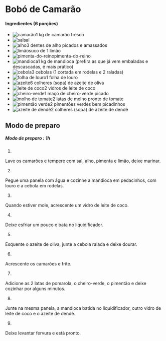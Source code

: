 # Bobó de Camarão

#### Ingredientes (6 porções)

- ![camarão](https://static.itdg.com.br/images/40-40/0fb4012ba7a04d6f70b6f7d5de3f3592/camarao.jpg)1 kg de camarão fresco
- ![sal](https://static.itdg.com.br/images/40-40/a8c3c6135af458d29f463794aa32c2cf/sal.jpg)sal
- ![alho](https://static.itdg.com.br/images/40-40/264ab3eddf34e01ab632265039f7ccb4/alho.jpg)3 dentes de alho picados e amassados
- ![limão](https://static.itdg.com.br/images/40-40/783480e284991f6e1645c3edf9ab988a/limao.jpg)suco de 1 limão
- ![pimenta-do-reino](https://static.itdg.com.br/images/40-40/a8fe5aefe4cb553b29c1baef4bff9884/pimenta-do-reino.jpg)pimenta-do-reino
- ![mandioca](https://static.itdg.com.br/images/40-40/ae212ff5eda4d71e026e7bd3fc420d1d/mandioca.jpg)1 kg de mandioca (prefira as que já vem embaladas e descascadas, é mais prático)
- ![cebola](https://static.itdg.com.br/images/40-40/fee490558c51713d4667115bf20aaf60/cebola.jpg)3 cebolas (1 cortada em rodelas e 2 raladas)
- ![folha de louro](https://static.itdg.com.br/images/40-40/eabed80c0ba84e67be3c8d5106813ef8/louro.jpg)1 folha de louro
- ![azeite](https://static.itdg.com.br/images/40-40/22fa10df38d2a335834bcefc13c8bdc6/azeite.jpg)6 colheres (sopa) de azeite de oliva
- ![leite de coco](https://static.itdg.com.br/images/40-40/4cba685dfc5afcf9ea3f9738bddd746a/leite-de-coco.jpg)2 vidros de leite de coco
- ![cheiro-verde](https://static.itdg.com.br/images/40-40/e962645280ab1f846777a041c7ba0e2f/cheiro-verde.jpg)1 maço de cheiro-verde picado
- ![molho de tomate](https://static.itdg.com.br/images/40-40/b5d21950b44f5dc4deb21d2605cc08fd/molho-de-tomate.jpg)2 latas de molho pronto de tomate
- ![pimentão verde](https://static.itdg.com.br/images/40-40/6c808ccbd12e65439ee4c360fe746f44/pimentao-verde.jpg)2 pimentões verdes bem picadinhos
- ![azeite de dendê](https://static.itdg.com.br/images/40-40/f8807c4bc4b87719971546f5cf095b0b/azeite-de-dende.jpg)2 colheres (sopa) de azeite de dendê



## Modo de preparo

##### Modo de preparo : **1h**

1. 
   
   Lave os camarões e tempere com sal, alho, pimenta e limão, deixe marinar.

2. 
   
   Pegue uma panela com água e cozinhe a mandioca em pedacinhos, com louro e a cebola em rodelas.

3. 
   
   Quando estiver mole, acrescente um vidro de leite de coco.

4. 
   
   Deixe esfriar um pouco e bata no liquidificador.

5. 
   
   Esquente o azeite de oliva, junte a cebola ralada e deixe dourar.

6. 
   
   Acrescente os camarões e frite.

7. 
   
   Adicione as 2 latas de pomarola, o cheiro-verde, o pimentão e deixe cozinhar por alguns minutos.

8. 
   
   Junte na mesma panela, a mandioca batida no liquidificador, outro vidro de leite de coco e o azeite de dendê.

9. 
   
   Deixe levantar fervura e está pronto.

